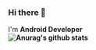 ### Hi there 👋
I'm <b>Android Developer<b>
 <br/>![Anurag's github stats](https://github-readme-stats.vercel.app/api?show_icons=true&theme=radical&username=youssef2050)<br/>

